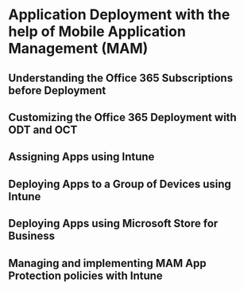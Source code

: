 # Application Deployment with the help of Mobile Application Management (MAM)

## Understanding the Office 365 Subscriptions before Deployment
## Customizing the Office 365 Deployment with ODT and OCT
## Assigning Apps using Intune
## Deploying Apps to a Group of Devices using Intune
## Deploying Apps using Microsoft Store for Business
## Managing and implementing MAM App Protection policies with Intune

